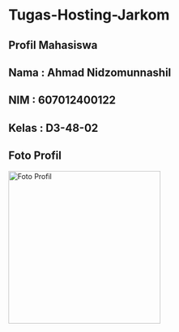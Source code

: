 # Tugas-Hosting-Jarkom

## Profil Mahasiswa
## Nama : Ahmad Nidzomunnashil 
## NIM : 607012400122
## Kelas : D3-48-02

## Foto Profil
<img src="https://github.com/user-attachments/assets/3832364f-ea9c-4ba3-9a4e-8ddee43bac36" alt="Foto Profil" width="300px">

